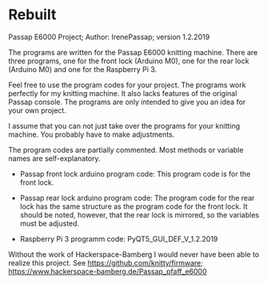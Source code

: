 # Rebuilt

Passap E6000 Project; 
Author: IrenePassap; 
version 1.2.2019


The programs are written for the Passap E6000 knitting machine. There are three programs, one for the front lock (Arduino M0), one for the rear lock (Arduino M0) and one for the Raspberry Pi 3.

Feel free to use the program codes for your project. The programs work perfectly for my knitting machine. It also lacks features of the original Passap console. The programs are only intended to give you an idea for your own project.

I assume that you can not just take over the programs for your knitting machine. You probably have to make adjustments.

The program codes are partially commented. Most methods or variable names are self-explanatory.

- Passap front lock arduino program code: This program code is for the front lock. 

- Passap rear lock arduino program code: The program code for the rear lock has the same structure as the program code for the front  lock. It should be noted, however, that the rear lock is mirrored, so the variables must be adjusted.

- Raspberry Pi 3 programm code: PyQT5_GUI_DEF_V_1.2.2019

Without the work of Hackerspace-Bamberg I would never have been able to realize this project. See https://github.com/knitty/firmware; https://www.hackerspace-bamberg.de/Passap_pfaff_e6000 
